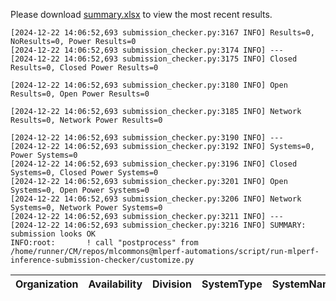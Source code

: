 Please download [summary.xlsx](summary.xlsx) to view the most recent results. 
 ```
[2024-12-22 14:06:52,693 submission_checker.py:3167 INFO] Results=0, NoResults=0, Power Results=0
[2024-12-22 14:06:52,693 submission_checker.py:3174 INFO] ---
[2024-12-22 14:06:52,693 submission_checker.py:3175 INFO] Closed Results=0, Closed Power Results=0

[2024-12-22 14:06:52,693 submission_checker.py:3180 INFO] Open Results=0, Open Power Results=0

[2024-12-22 14:06:52,693 submission_checker.py:3185 INFO] Network Results=0, Network Power Results=0

[2024-12-22 14:06:52,693 submission_checker.py:3190 INFO] ---
[2024-12-22 14:06:52,693 submission_checker.py:3192 INFO] Systems=0, Power Systems=0
[2024-12-22 14:06:52,693 submission_checker.py:3196 INFO] Closed Systems=0, Closed Power Systems=0
[2024-12-22 14:06:52,693 submission_checker.py:3201 INFO] Open Systems=0, Open Power Systems=0
[2024-12-22 14:06:52,693 submission_checker.py:3206 INFO] Network Systems=0, Network Power Systems=0
[2024-12-22 14:06:52,693 submission_checker.py:3211 INFO] ---
[2024-12-22 14:06:52,693 submission_checker.py:3216 INFO] SUMMARY: submission looks OK
INFO:root:       ! call "postprocess" from /home/runner/CM/repos/mlcommons@mlperf-automations/script/run-mlperf-inference-submission-checker/customize.py

```

| Organization   | Availability   | Division   | SystemType   | SystemName   | Platform   | Model   | MlperfModel   | Scenario   | Result   | Accuracy   | number_of_nodes   | host_processor_model_name   | host_processors_per_node   | host_processor_core_count   | accelerator_model_name   | accelerators_per_node   | Location   | framework   | operating_system   | notes   | compliance   | errors   | version   | inferred   | has_power   | Units   | weight_data_types   |
|----------------|----------------|------------|--------------|--------------|------------|---------|---------------|------------|----------|------------|-------------------|-----------------------------|----------------------------|-----------------------------|--------------------------|-------------------------|------------|-------------|--------------------|---------|--------------|----------|-----------|------------|-------------|---------|---------------------|